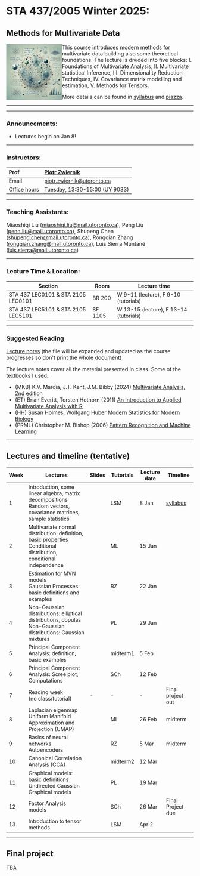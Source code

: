 # STA 437/2005  Winter 2025: 
## Methods for Multivariate Data


<img src="pics/cover.png" align="left" width="150"> This course introduces modern methods for multivariate data building also some theoretical foundations. The lecture is divided into five blocks: I. Foundations of Multivariate Analysis, II. Multivariate statistical Inference, III. Dimensionality Reduction Techniques, IV. Covariance matrix modelling and estimation, V. Methods for Tensors.




More details can be found in [syllabus](syllabus/syllabus.pdf) and [piazza](https://piazza.com/utoronto.ca/winter2025/sta4372005).

***
***

### Announcements:

- Lectures begin on Jan 8!

***

### Instructors:

| Prof |  [Piotr Zwiernik](https://pzwiernik.github.io/) |
| :--- | :--- |
| Email | piotr.zwiernik@utoronto.ca |
| Office hours | Tuesday, 13:30-15:00 (UY 9033) |

***

### Teaching Assistants:

Miaoshiqi Liu (miaoshiqi.liu@mail.utoronto.ca), Peng Liu (penn.liu@mail.utoronto.ca), Shupeng Chen (shupeng.chen@mail.utoronto.ca), Rongqian Zhang (rongqian.zhang@mail.utoronto.ca), Luis Sierra Muntané (luis.sierra@mail.utoronto.ca)
  

***

### Lecture Time & Location:

| Section | Room | Lecture time| 
| --- | --- | --- | 
| STA 437 LEC0101 & STA 2105 LEC0101| BR 200 | W 9-11 (lecture), F 9-10 (tutorials)| 
| STA 437 LEC5101 & STA 2105 LEC5101 | SF 1105 | W 13-15 (lecture), F 13-14 (tutorials)| 


***

### Suggested Reading
[Lecture notes](STA437Notes.pdf) (the file will be expanded and updated as the course progresses so don't print the whole document)

The lecture notes cover all the material presented in class. Some of the textbooks I used:
* (MKB) K.V. Mardia, J.T. Kent, J.M. Bibby (2024) [Multivariate Analysis, 2nd edition](https://www.wiley.com/en-us/Multivariate+Analysis%2C+2nd+Edition-p-9781118738023)
* (ET) Brian Everitt, Torsten Hothorn (2011) [An Introduction to Applied Multivariate Analysis with R]()
* (HH) Susan Holmes, Wolfgang Huber [Modern Statistics for Modern Biology](https://web.stanford.edu/class/bios221/book/)
*	(PRML) Christopher M. Bishop (2006) [Pattern Recognition and Machine Learning](https://www.microsoft.com/en-us/research/people/cmbishop/prml-book/)
***

## Lectures and timeline (tentative)

| Week | Lectures  | Slides | Tutorials | Lecture date  | Timeline |
| --- |  --- | --- | --- | --- | --- | 
| 1 | Introduction, some linear algebra, matrix decompositions<br/>Random vectors, covariance matrices, sample statistics  |   | LSM |  8 Jan| [syllabus]() |
| 2 | Multivariate normal distribution: definition, basic properties <br/> Conditional distribution, conditional independence |  | ML | 15 Jan | |
| 3 | Estimation for MVN models <br> Gaussian Processes: basic definitions and examples   |  | RZ | 22 Jan |   |
| 4 | Non-Gaussian distributions: elliptical distributions, copulas <br> Non-Gaussian distributions: Gaussian mixtures     |  | PL  | 29 Jan |  |
| 5 | Principal Component Analysis: definition, basic examples   |  | midterm1  | 5 Feb|  |
| 6 | Principal Component Analysis: Scree plot, Computations  |  | SCh  | 12 Feb|  |
| 7 | Reading week <br/> (no class/tutorial)  | - | - | - | Final project out | 
| 8 | Laplacian eigenmap <br> Uniform Manifold Approximation and Projection (UMAP) |  | ML | 26 Feb | midterm |
| 9 | Basics of neural networks <br> Autoencoders |  | RZ | 5 Mar| midterm |
| 10 | Canonical Correlation Analysis (CCA)  |  | midterm2| 12 Mar| |
| 11 | Graphical models: basic definitions <br> Undirected Gaussian Graphical models | | PL | 19 Mar| |
| 12 |  Factor Analysis models |  | SCh  | 26 Mar | Final Project due |
| 13 | Introduction to tensor methods  |  | LSM| Apr 2|  |



***

## Final project

TBA





